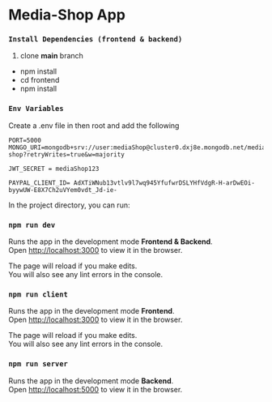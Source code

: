 # Media-Shop App 

### `Install Dependencies (frontend & backend)`
1. clone **main** branch
- npm install
- cd frontend
- npm install

### `Env Variables`
Create a .env file in then root and add the following
```
PORT=5000
MONGO_URI=mongodb+srv://user:mediaShop@cluster0.dxj8e.mongodb.net/media-shop?retryWrites=true&w=majority

JWT_SECRET = mediaShop123

PAYPAL_CLIENT_ID= AdXTiWNub13vtlv9l7wq945YfufwrDSLYHfVdgR-H-arDwEOi-byywUW-E8X7Ch2uVYem0vdt_Jd-ie-

```
In the project directory, you can run:

### `npm run dev`

Runs the app in the development mode **Frontend & Backend**.\
Open [http://localhost:3000](http://localhost:3000) to view it in the browser.

The page will reload if you make edits.\
You will also see any lint errors in the console.

### `npm run client`
Runs the app in the development mode **Frontend**.\
Open [http://localhost:3000](http://localhost:3000) to view it in the browser.

The page will reload if you make edits.\
You will also see any lint errors in the console.



### `npm run server`
Runs the app in the development mode **Backend**.\
Open [http://localhost:5000](http://localhost:5000) to view it in the browser.



